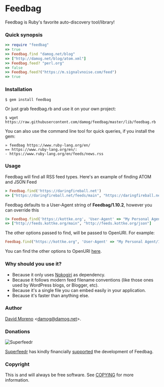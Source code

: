 Feedbag
=======

Feedbag is Ruby's favorite auto-discovery tool/library!

### Quick synopsis

```ruby
>> require "feedbag"
=> true
>> Feedbag.find "damog.net/blog"
=> ["http://damog.net/blog/atom.xml"]
>> Feedbag.feed? "perl.org"
=> false
>> Feedbag.feed?("https://m.signalvnoise.com/feed")
=> true
```

### Installation

    $ gem install feedbag

Or just grab feedbag.rb and use it on your own project:

    $ wget https://raw.githubusercontent.com/damog/feedbag/master/lib/feedbag.rb

You can also use the command line tool for quick queries, if you install the gem:

    » feedbag https://www.ruby-lang.org/en/
    == https://www.ruby-lang.org/en/:
    - https://www.ruby-lang.org/en/feeds/news.rss
    

### Usage
Feedbag will find all RSS feed types.  Here's an example of finding ATOM and JSON Feed

```ruby
> Feedbag.find('https://daringfireball.net')
=> ["https://daringfireball.net/feeds/main", "https://daringfireball.net/feeds/json", "https://daringfireball.net/linked/2021/02/17/bookfeed"]
```

Feedbag defaults to a User-Agent string of **Feedbag/1.10.2**, however you can override this

```ruby
0> Feedbag.find('https://kottke.org', 'User-Agent' => "My Personal Agent/1.0.1")
=> ["http://feeds.kottke.org/main", "http://feeds.kottke.org/json"]
````

The other options passed to find, will be passed to OpenURI. For example:

```ruby
Feedbag.find("https://kottke.org", 'User-Agent' => "My Personal Agent/1.0.1", open_timeout: 1000)
```

You can find the other options to OpenURI [here](https://rubyapi.org/o/openuri/openread#method-i-open).


### Why should you use it?

- Because it only uses [Nokogiri](http://nokogiri.org/) as dependency.
- Because it follows modern feed filename conventions (like those ones used by WordPress blogs, or Blogger, etc).
- Because it's a single file you can embed easily in your application.
- Because it's faster than anything else.

### Author

[David Moreno](http://damog.net/) <[damog@damog.net](mailto:damog@damog.net)>.

### Donations

![Superfeedr](https://raw.githubusercontent.com/damog/feedbag/master/img/superfeedr_150.png)

[Superfeedr](http://superfeedr.com) has kindly financially [supported](https://github.com/damog/feedbag/issues/9) the development of Feedbag.

### Copyright

This is and will always be free software. See [COPYING](https://raw.githubusercontent.com/damog/feedbag/master/COPYING) for more information.
